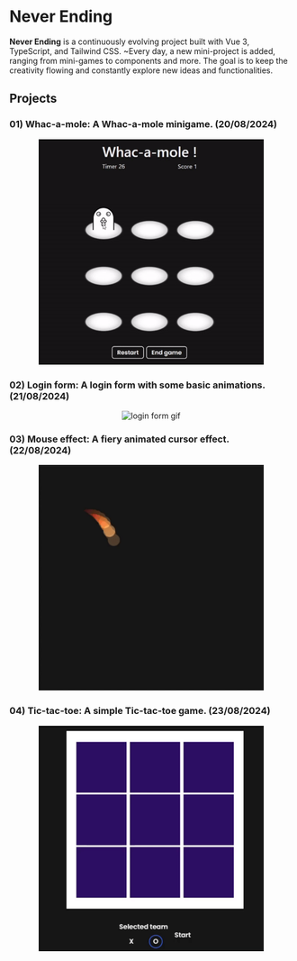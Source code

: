 # Never Ending

**Never Ending** is a continuously evolving project built with Vue 3, TypeScript, and Tailwind CSS. ~Every day, a new mini-project is added, ranging from mini-games to components and more. The goal is to keep the creativity flowing and constantly explore new ideas and functionalities.

## Projects

### **01) Whac-a-mole**: A Whac-a-mole minigame. (20/08/2024)
<p align="center">
  <img src="public/Whac-a-mole/Whac-a-mole.gif" alt="Whac-a-mole gif" width="400" height="400" />
</p>

### **02) Login form**: A login form with some basic animations. (21/08/2024)
<p align="center">
  <img src="public/LoginForm/LoginForm.gif" alt="login form gif" width="400" height="400" />
</p>

### **03) Mouse effect**: A fiery animated cursor effect. (22/08/2024)
<p align="center">
  <img src="public/MouseEffect/MouseEffect.gif" alt="login form gif" width="400" height="400" />
</p>

### **04) Tic-tac-toe**: A simple Tic-tac-toe game. (23/08/2024)
<p align="center">
  <img src="public/Tic-tac-toe/Tic-tac-toe.gif" alt="Tic-tac-toe gif" width="400" height="400" />
</p>
